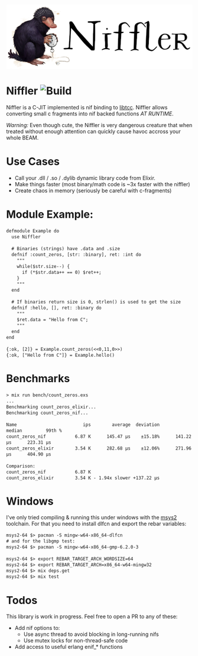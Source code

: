 ![Niffler](https://github.com/dominicletz/niffler/blob/main/img/niffler.png?raw=true)

# Niffler ![Build](https://github.com/dominicletz/niffler/actions/workflows/test.yml/badge.svg)

Niffler is a C-JIT implemented is nif binding to [libtcc](https://bellard.org/tcc/). Niffler allows converting small c fragments into nif backed functions *AT RUNTIME*.

*Warning:* Even though cute, the Niffler is very dangerous creature that when treated without enough attention can quickly cause havoc accross your whole BEAM.

# Use Cases

* Call your .dll / .so / .dylib dynamic library code from Elixir.
* Make things faster (most binary/math code is ~3x faster with the niffler)
* Create chaos in memory (seriously be careful with c-fragments)

# Module Example:

```
defmodule Example do
  use Niffler

  # Binaries (strings) have .data and .size
  defnif :count_zeros, [str: :binary], ret: :int do
    """
    while($str.size--) {
      if (*$str.data++ == 0) $ret++;
    }
    """
  end

  # If binaries return size is 0, strlen() is used to get the size
  defnif :hello, [], ret: :binary do
    """
    $ret.data = "Hello from C";
    """
  end
end

{:ok, [2]} = Example.count_zeros(<<0,11,0>>)
{:ok, ["Hello from C"]} = Example.hello()
```

# Benchmarks

```
> mix run bench/count_zeros.exs
...
Benchmarking count_zeros_elixir...
Benchmarking count_zeros_nif...

Name                         ips        average  deviation         median         99th %
count_zeros_nif           6.87 K      145.47 μs    ±15.18%      141.22 μs      223.31 μs
count_zeros_elixir        3.54 K      282.68 μs    ±12.06%      271.96 μs      404.90 μs

Comparison: 
count_zeros_nif           6.87 K
count_zeros_elixir        3.54 K - 1.94x slower +137.22 μs
```

# Windows

I've only tried compiling & running this under windows with the [msys2](https://www.msys2.org/) toolchain. For that you need to install dlfcn and export the rebar variables:

```
msys2-64 $> pacman -S mingw-w64-x86_64-dlfcn
# and for the libgmp test:
msys2-64 $> pacman -S mingw-w64-x86_64-gmp-6.2.0-3 

msys2-64 $> export REBAR_TARGET_ARCH_WORDSIZE=64
msys2-64 $> export REBAR_TARGET_ARCH=x86_64-w64-mingw32
msys2-64 $> mix deps.get
msys2-64 $> mix test
```

# Todos

This library is work in progress. Feel free to open a PR to any of these:

* Add nif options to:
  * Use async thread to avoid blocking in long-running nifs
  * Use mutex locks for non-thread-safe code
* Add access to useful erlang enif_* functions
